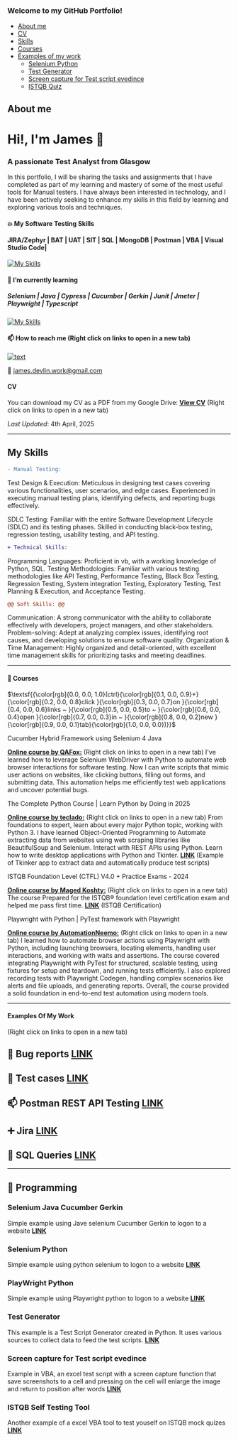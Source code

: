 ### Welcome to my GitHub Portfolio!
- [About me](#About-me)
- [CV](#cv)
- [Skills](#My-skills)
- [Courses](#closed_book-courses)
- [Examples of my work](#examples-of-my-work)
  * [Selenium Python](#Selenium-Python)
  * [Test Generator](#Test-Generator)
  * [Screen capture for Test script evedince](#Screen-capture-for-Test-script-evedince)
  * [ISTQB Quiz](#ISTQB-Self-Testing-Tool)

## About me
# Hi!, I'm James 👋 
### A passionate Test Analyst from Glasgow

In this portfolio, I will be sharing the tasks and assignments that I have completed as part of my learning and mastery of some of the most useful tools for Manual testers. I have always been interested in technology, and I have been actively seeking to enhance my skills in this field by learning and exploring various tools and techniques.

#### :collision: My Software Testing Skills 
#### JIRA/Zephyr | BAT | UAT | SIT | SQL | MongoDB | Postman | VBA | Visual Studio Code|
[![My Skills](https://skillicons.dev/icons?i=github,mongodb,mysql,postman,pycharm,vscode)](https://skillicons.dev)

#### :seedling: I’m currently learning
##### Selenium | Java | Cypress | Cucumber | Gerkin | Junit | Jmeter | Playwright | Typescript 
[![My Skills](https://skillicons.dev/icons?i=gherkin,java,jquery,maven,selenium,cypress)](https://skillicons.dev)

#### 📫 How to reach me (Right click on links to open in a new tab)

[![text](https://img.shields.io/badge/LinkedIn-0077B5?style=for-the-badge&logo=linkedin&logoColor=white)](https://www.linkedin.com/in/james-devlin-2b395124)

📧 james.devlin.work@gmail.com


#### CV

You can download my CV as a PDF from my Google Drive: **[View CV](https://drive.google.com/file/d/1L_7J1yEEJixCmIigqrfKNTrYw4PWX1Kj/view?usp=sharing)**  (Right click on links to open in a new tab)

*Last Updated*: 4th April, 2025

___________________________

## My Skills


```diff
- Manual Testing:
```
Test Design & Execution: Meticulous in designing test cases covering various functionalities, user scenarios, and edge cases. Experienced in executing manual testing plans, identifying defects, and reporting bugs effectively. 

SDLC Testing: Familiar with the entire Software Development Lifecycle (SDLC) and its testing phases. Skilled in conducting black-box testing, regression testing, usability testing, and API testing. 

```diff
+ Technical Skills:
```

Programming Languages: Proficient in vb, with a working knowledge of Python, SQL. 
Testing Methodologies: Familiar with various testing methodologies like API Testing, Performance Testing, Black Box Testing, Regression Testing, System integration Testing, Exploratory Testing, Test Planning & Execution, and Acceptance Testing.

```diff
@@ Soft Skills: @@
```

Communication: A strong communicator with the ability to collaborate effectively with developers, project managers, and other stakeholders.
Problem-solving: Adept at analyzing complex issues, identifying root causes, and developing solutions to ensure software quality.
Organization & Time Management: Highly organized and detail-oriented, with excellent time management skills for prioritizing tasks and meeting deadlines.


___________________________

#### :closed_book: Courses
$\textsf{{\color[rgb]{0.0, 0.0, 1.0}(ctrl}{\color[rgb]{0.1, 0.0, 0.9}+}{\color[rgb]{0.2, 0.0, 0.8}click }{\color[rgb]{0.3, 0.0, 0.7}on }{\color[rgb]{0.4, 0.0, 0.6}links ~ }{\color[rgb]{0.5, 0.0, 0.5}to ~ }{\color[rgb]{0.6, 0.0, 0.4}open }{\color[rgb]{0.7, 0.0, 0.3}in ~ }{\color[rgb]{0.8, 0.0, 0.2}new }{\color[rgb]{0.9, 0.0, 0.1}tab}{\color[rgb]{1.0, 0.0, 0.0})}}$

Cucumber Hybrid Framework using Selenium 4 Java 

**[Online course by QAFox:](https://www.youtube.com/watch?v=RlfkOIwhOVg&t=20148s)** (Right click on links to open in a new tab)
I've learned how to leverage Selenium WebDriver with Python to automate web browser interactions for software testing. Now I can write scripts that mimic user actions on websites, like clicking buttons, filling out forms, and submitting data. This automation helps me efficiently test web applications and uncover potential bugs. 


The Complete Python Course | Learn Python by Doing in 2025

**[Online course by teclado:](https://www.udemy.com/course/the-complete-python-course/?couponCode=ST13MT80425G3)** (Right click on links to open in a new tab)
From foundations to expert, learn about every major Python topic, working with Python 3. I have learned Object-Oriented Programming to Automate extracting data from websites using web scraping libraries like BeautifulSoup and Selenium. Interact with REST APIs using Python. Learn how to write desktop applications with Python and Tkinter. **[LINK](https://drive.google.com/file/d/1L_7J1yEEJixCmIigqrfKNTrYw4PWX1Kj/view?usp=sharing)** (Example of Tkinker app to extract data and automatically produce test scripts)


ISTQB Foundation Level (CTFL) V4.0 + Practice Exams - 2024

**[Online course by Maged Koshty:](https://www.udemy.com/course/certified-tester-foundation-level-ctfl/?couponCode=ST13MT80425G3)**  (Right click on links to open in a new tab)
The course Prepared for the ISTQB® foundation level certification exam and helped me pass first time. **[LINK](https://drive.google.com/file/d/1Bl_gXPpuOrVlUdU5mtKB10PxigDfr5zM/view?usp=sharing)** (ISTQB Certification)


Playwright with Python | PyTest framework with Playwright

**[Online course by AutomationNeemo:](https://www.youtube.com/watch?v=CUsLSeg4O_w&list=PLP5_A7hnY1Tggph0F0cRqf5iyyZuIBXYC&index=11)** (Right click on links to open in a new tab)
I learned how to automate browser actions using Playwright with Python, including launching browsers, locating elements, handling user interactions, and working with waits and assertions. The course covered integrating Playwright with PyTest for structured, scalable testing, using fixtures for setup and teardown, and running tests efficiently. I also explored recording tests with Playwright Codegen, handling complex scenarios like alerts and file uploads, and generating reports. Overall, the course provided a solid foundation in end-to-end test automation using modern tools.

___________________________

#### Examples Of My Work 
(Right click on links to open in a new tab)


## 🔎 Bug reports **[LINK](https://docs.google.com/spreadsheets/d/1WfKdyT8N7d3w5ks1jRehaH4KvMpF5OC-PrR4z5EHgo8/edit?usp=sharing)**

## :page_facing_up: Test cases **[LINK](https://docs.google.com/spreadsheets/d/1eQcu-MwFb1xUZdM-0yCmJuSZUykfWddLVzHBZWXmiyo/edit?usp=sharing)**

## :mailbox: Postman REST API Testing **[LINK](https://github.com/JamesDevTest/JamesDevTest/blob/main/Examples/Postman/Postman.md)**

## :heavy_plus_sign: Jira **[LINK](https://github.com/JamesDevTest/JamesDevTest/blob/main/Examples/Jira/Jira.md)**

## :floppy_disk: SQL Queries **[LINK](https://github.com/JamesDevTest/JamesDevTest/blob/main/Examples/SQL/SQL.md)**

___________________________
## :abcd: Programming

### Selenium Java Cucumber Gerkin

Simple example using Jave selenium Cucumber Gerkin to logon to a website  **[LINK](https://github.com/JamesDevTest/JamesDevTest/blob/main/Examples/Java%20Selenium%20Cucumber/SeleniumJave.md)**

### Selenium Python

Simple example using python selenium to logon to a website  **[LINK](https://github.com/JamesDevTest/JamesDevTest/blob/main/Examples/Python%20Selenium/Selenium.md)**

### PlayWright Python

Simple example using Playwright python to logon to a website  **[LINK](https://github.com/JamesDevTest/JamesDevTest/blob/main/Examples/Playwright/Playwright.md)**


### Test Generator

This example is a Test Script Generator created in Python. It uses various sources to collect data to feed the test scripts.  **[LINK](https://github.com/JamesDevTest/JamesDevTest/blob/main/Examples/Test%20Generator/TestGen.md)**

### Screen capture for Test script evedince 

Example in VBA, an excel test script with a screen capture function that save screenshots to a cell and pressing on
the cell will enlarge the image and return to position after words **[LINK](https://github.com/JamesDevTest/JamesDevTest/blob/main/Examples/Screen%20capture/ScreenCap.md)**

### ISTQB Self Testing Tool 

Another example of a excel VBA tool to test youself on ISTQB mock quizes **[LINK](https://github.com/JamesDevTest/JamesDevTest/blob/main/Examples/ISTQB/ISTQB.md)**




<!---
JamesDevTest/JamesDevTest is a ✨ special ✨ repository because its `README.md` (this file) appears on your GitHub profile.
You can click the Preview link to take a look at your changes.
--->
